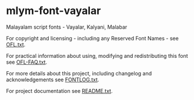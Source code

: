 mlym-font-vayalar
=================

Malayalam script fonts - Vayalar, Kalyani, Malabar

For copyright and licensing - including any Reserved Font Names - see [OFL.txt](OFL.txt).

For practical information about using, modifying and redistributing this font see [OFL-FAQ.txt](OFL-FAQ.txt).

For more details about this project, including changelog and acknowledgements see [FONTLOG.txt](FONTLOG.txt).

For project documentation see [README.txt](README.txt).
